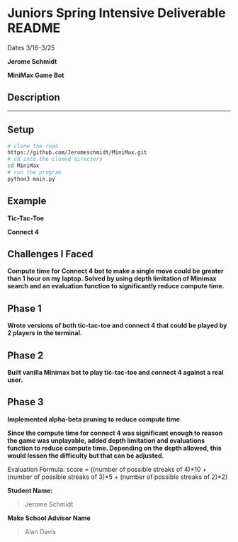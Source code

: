 # Juniors Spring Intensive Deliverable README

Dates 3/16-3/25

**Jerome Schmidt**


**MiniMax Game Bot**


## Description
****

## Setup
```bash
# clone the repo
https://github.com/Jeromeschmidt/MiniMax.git
# cd into the cloned directory
cd MiniMax
# run the program
python3 main.py
```

## Example
**Tic-Tac-Toe**

**Connect 4**

## Challenges I Faced
**Compute time for Connect 4 bot to make a single move could be greater than 1 hour on my laptop. Solved by using depth limitation of Minimax search and an evaluation function to significantly reduce compute time.**

## Phase 1
**Wrote versions of both tic-tac-toe and connect 4 that could be played by 2 players in the terminal.**

## Phase 2
**Built vanilla Minimax bot to play tic-tac-toe and connect 4 against a real user.**

## Phase 3
**Implemented alpha-beta pruning to reduce compute time**

**Since the compute time for connect 4 was significant enough to reason the game was unplayable, added depth limitation and evaluations function to reduce compute time. Depending on the depth allowed, this would lessen the difficulty but that can be adjusted.**

Evaluation Formula: score = ((number of possible streaks of 4)*10 + (number of possible streaks of 3)*5 + (number of possible streaks of 2)*2)


**Student Name:**                
> Jerome Schmidt

**Make School Advisor Name**
> Alan Davis
